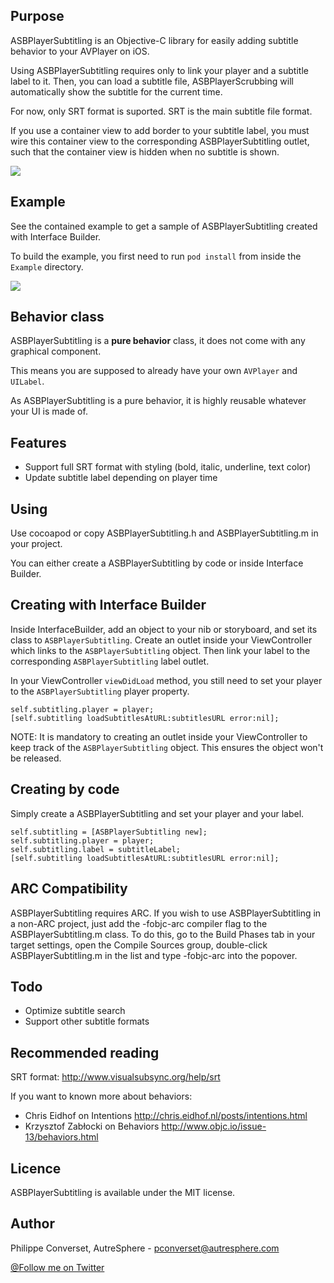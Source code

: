 

Purpose
-------
ASBPlayerSubtitling is an Objective-C library for easily adding subtitle behavior to your AVPlayer on iOS.

Using ASBPlayerSubtitling requires only to link your player and a subtitle label to it. Then, you can load a subtitle file, ASBPlayerScrubbing will automatically show the subtitle for the current time.

For now, only SRT format is suported. SRT is the main subtitle file format.

If you use a container view to add border to your subtitle label, you must wire this container view to the corresponding ASBPlayerSubtitling outlet, such that the container view is hidden when no subtitle is shown.

![](https://github.com/autresphere/ASBPlayerSubtitling/raw/master/Screenshots/styling.jpg) 


Example
-------
See the contained example to get a sample of ASBPlayerSubtitling created with Interface Builder.

To build the example, you first need to run ```pod install``` from inside the ```Example``` directory.

![](https://github.com/autresphere/ASBPlayerSubtitling/raw/master/Screenshots/example1.jpg) 

Behavior class
--------------
ASBPlayerSubtitling is a **pure behavior** class, it does not come with any graphical component. 

This means you are supposed to already have your own ```AVPlayer``` and ```UILabel```.

As ASBPlayerSubtitling is a pure behavior, it is highly reusable whatever your UI is made of.

Features
--------
* Support full SRT format with styling (bold, italic, underline, text color)
* Update subtitle label depending on player time

Using
-----
Use cocoapod or copy ASBPlayerSubtitling.h and ASBPlayerSubtitling.m in your project.

You can either create a ASBPlayerSubtitling by code or inside Interface Builder.

Creating with Interface Builder
-------------------------------
Inside InterfaceBuilder, add an object to your nib or storyboard, and set its class to ```ASBPlayerSubtitling```. Create an outlet inside your ViewController which links to the ```ASBPlayerSubtitling``` object. Then link your label to the corresponding ```ASBPlayerSubtitling``` label outlet.

In your ViewController ```viewDidLoad``` method, you still need to set your player to the ```ASBPlayerSubtitling``` player property.
```objc
self.subtitling.player = player;
[self.subtitling loadSubtitlesAtURL:subtitlesURL error:nil];
```

NOTE: It is mandatory to creating an outlet inside your ViewController to keep track of the ```ASBPlayerSubtitling``` object. This ensures the object won't be released.

Creating by code
----------------
Simply create a ASBPlayerSubtitling and set your player and your label.
```objc
self.subtitling = [ASBPlayerSubtitling new];
self.subtitling.player = player;
self.subtitling.label = subtitleLabel;
[self.subtitling loadSubtitlesAtURL:subtitlesURL error:nil];
```

ARC Compatibility
-----------------
ASBPlayerSubtitling requires ARC. If you wish to use ASBPlayerSubtitling in a non-ARC project, just add the -fobjc-arc compiler flag to the ASBPlayerSubtitling.m class. To do this, go to the Build Phases tab in your target settings, open the Compile Sources group, double-click ASBPlayerSubtitling.m in the list and type -fobjc-arc into the popover.

Todo
----
* Optimize subtitle search
* Support other subtitle formats

Recommended reading
-------------------
SRT format: http://www.visualsubsync.org/help/srt

If you want to known more about behaviors:
* Chris Eidhof on Intentions http://chris.eidhof.nl/posts/intentions.html
* Krzysztof Zabłocki on Behaviors http://www.objc.io/issue-13/behaviors.html

Licence
-------
ASBPlayerSubtitling is available under the MIT license.

Author
------
Philippe Converset, AutreSphere - pconverset@autresphere.com

[@Follow me on Twitter](http://twitter.com/autresphere)
